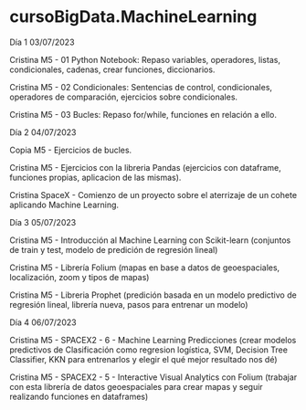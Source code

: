 # cursoBigData.MachineLearning
Día 1 03/07/2023

Cristina M5 -  01 Python Notebook: Repaso variables, operadores, listas, condicionales, cadenas, crear funciones, diccionarios.

Cristina M5 - 02 Condicionales: Sentencias de control, condicionales, operadores de comparación, ejercicios sobre condicionales.
 
Cristina M5 - 03 Bucles: Repaso for/while, funciones en relación a ello.

Día 2 04/07/2023

Copia M5 - Ejercicios de bucles.

Cristina M5 - Ejercicios con la libreria Pandas (ejercicios con dataframe, funciones propias, aplicacion de las mismas).

Cristina SpaceX - Comienzo de un proyecto sobre el aterrizaje de un cohete aplicando Machine Learning.

Día 3 05/07/2023

Cristina M5 - Introducción al Machine Learning con Scikit-learn (conjuntos de train y test, modelo de predición de regresión lineal)

Cristina M5 - Librería Folium (mapas en base a datos de geoespaciales, localización, zoom y tipos de mapas)

Cristina M5 - Libreria Prophet (predición basada en un modelo predictivo de regresión lineal, librería nueva, pasos para entrenar un modelo)

Día 4 06/07/2023

Cristina M5 - SPACEX2 - 6 - Machine Learning Predicciones (crear modelos predictivos de Clasificación como regresion logística, SVM, Decision Tree Classifier, KKN para entrenarlos y elegir el qué mejor resultado nos dé)

Cristina M5 - SPACEX2 - 5 - Interactive Visual Analytics con Folium (trabajar con esta librería de datos geoespaciales para crear mapas y seguir realizando funciones en dataframes)
